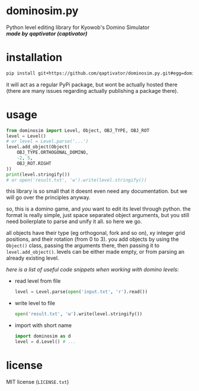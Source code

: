 # dominosim.py
Python level editing library for Kyowob's Domino Simulator  
**_made by qaptivator (captivator)_**

# installation
```bash
pip install git+https://github.com/qaptivator/dominosim.py.git#egg=dominosim
```
it will act as a regular PyPi package, but wont be actually hosted there (there are many issues regarding actually publishing a package there).

# usage
```py
from dominosim import Level, Object, OBJ_TYPE, OBJ_ROT
level = Level()
# or level = Level.parse('...')
level.add_object(Object(
    OBJ_TYPE.ORTHOGONAL_DOMINO,
    -2, 5,
    OBJ_ROT.RIGHT
))
print(level.stringify())
# or open('result.txt', 'w').write(level.stringify())
```

this library is so small that it doesnt even need any documentation. but we will go over the principles anyway.

so, this is a domino game, and _you_ want to edit its level through python. the format is really simple, just space separated object arguments, but you still need boilerplate to parse and unify it all. so here we go.

all objects have their type (eg orthogonal, fork and so on), xy integer grid positions, and their rotation (from 0 to 3). you add objects by using the `Object()` class, passing the arguments there, then passing it to `level.add_object()`. levels can be either made empty, or from parsing an already existing level.

_here is a list of useful code snippets when working with domino levels:_

- read level from file
    ```py
    level = Level.parse(open('input.txt', 'r').read())
    ```
- write level to file
    ```py
    open('result.txt', 'w').write(level.stringify())
    ```
- import with short name
    ```py
    import dominosim as d
    level = d.Level() # ...
    ```

# license
MIT license (`LICENSE.txt`)